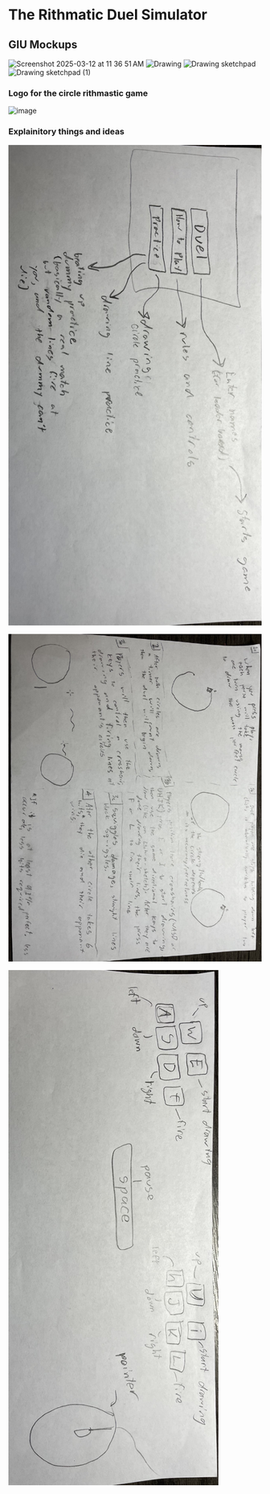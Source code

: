 # The Rithmatic Duel Simulator

## GIU Mockups
![Screenshot 2025-03-12 at 11 36 51 AM](https://github.com/user-attachments/assets/5b4ce382-c68a-445d-a232-bfbe177b96be)
![Drawing](https://github.com/user-attachments/assets/40b6471e-d076-4f8f-b812-98131846af52)
![Drawing sketchpad](https://github.com/user-attachments/assets/45257920-c93b-477b-9023-4197f0a0a52c)
![Drawing sketchpad (1)](https://github.com/user-attachments/assets/52de7376-ca57-42d9-8047-cae66ba5d22e)

### Logo for the circle rithmastic game

![image](https://github.com/user-attachments/assets/fd4363d8-40c6-4ab1-b8b1-9c425116b651)

### Explainitory things and ideas
![image](https://github.com/HenryBald/SyntaxSorcerors/blob/main/musicprogram/assets/6151973a-f8b4-4828-bb65-8b9c4ed2e4a0.jpg)

![](https://github.com/HenryBald/SyntaxSorcerors/blob/main/musicprogram/assets/288936b1-9749-4a5e-b784-3aa9b6a9dcfd.jpg)

![](https://github.com/HenryBald/SyntaxSorcerors/blob/main/musicprogram/assets/c5eecbfb-3180-4a51-b497-bde4efa36d76.jpg)



